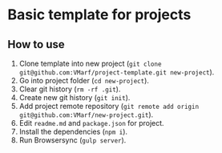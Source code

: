 # Basic template for projects

## How to use
1. Clone template into new project (`git clone git@github.com:VMarf/project-template.git new-project`).
2. Go into project folder (`cd new-project`).
3. Clear git history (`rm -rf .git`).
4. Create new git history (`git init`).
5. Add project remote repository (`git remote add origin git@github.com:VMarf/new-project.git`).
6. Еdit `readme.md` and `package.json` for project.
7. Install the dependencies (`npm i`).
8. Run Browsersync (`gulp server`).